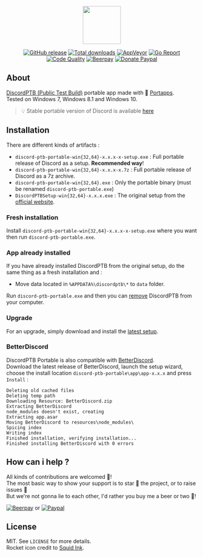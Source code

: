 <p align="center"><a href="https://github.com/portapps/discord-ptb-portable" target="_blank"><img width="100" src="https://github.com/portapps/discord-ptb-portable/blob/master/res/papp.png"></a></p>

<p align="center">
  <a href="https://github.com/portapps/discord-ptb-portable/releases/latest"><img src="https://img.shields.io/github/release/portapps/discord-ptb-portable.svg?style=flat-square" alt="GitHub release"></a>
  <a href="https://github.com/portapps/discord-ptb-portable/releases/latest"><img src="https://img.shields.io/github/downloads/portapps/discord-ptb-portable/total.svg?style=flat-square" alt="Total downloads"></a>
  <a href="https://ci.appveyor.com/project/crazy-max/discord-ptb-portable"><img src="https://img.shields.io/appveyor/ci/crazy-max/discord-ptb-portable.svg?style=flat-square" alt="AppVeyor"></a>
  <a href="https://goreportcard.com/report/github.com/portapps/discord-ptb-portable"><img src="https://goreportcard.com/badge/github.com/portapps/discord-ptb-portable?style=flat-square" alt="Go Report"></a>
  <a href="https://www.codacy.com/app/portapps/discord-ptb-portable"><img src="https://img.shields.io/codacy/grade/8556c9e756164889b0307dbc7282ef0a.svg?style=flat-square" alt="Code Quality"></a>
  <a href="https://beerpay.io/portapps/portapps"><img src="https://img.shields.io/beerpay/portapps/portapps.svg?style=flat-square" alt="Beerpay"></a>
  <a href="https://www.paypal.com/cgi-bin/webscr?cmd=_s-xclick&hosted_button_id=WQD7AQGPDEPSG"><img src="https://img.shields.io/badge/donate-paypal-7057ff.svg?style=flat-square" alt="Donate Paypal"></a>
</p>

## About

[DiscordPTB (Public Test Build)](https://discordapp.com) portable app made with 🚀 [Portapps](https://github.com/portapps).<br />
Tested on Windows 7, Windows 8.1 and Windows 10.

> 💡 Stable portable version of Discord is available [here](https://github.com/portapps/discord-portable)

## Installation

There are different kinds of artifacts :

* `discord-ptb-portable-win{32,64}-x.x.x-x-setup.exe` : Full portable release of Discord as a setup. **Recommended way**!
* `discord-ptb-portable-win{32,64}-x.x.x-x.7z` : Full portable release of Discord as a 7z archive.
* `discord-ptb-portable-win{32,64}.exe` : Only the portable binary (must be renamed `discord-ptb-portable.exe`)
* `DiscordPTBSetup-win{32,64}-x.x.x.exe` : The original setup from the [official website](https://discordapp.com/download).

### Fresh installation

Install `discord-ptb-portable-win{32,64}-x.x.x-x-setup.exe` where you want then run `discord-ptb-portable.exe`.

### App already installed

If you have already installed DiscordPTB from the original setup, do the same thing as a fresh installation and :

* Move data located in `%APPDATA%\discordptb\*` to `data` folder.

Run `discord-ptb-portable.exe` and then you can [remove](https://support.microsoft.com/en-us/instantanswers/ce7ba88b-4e95-4354-b807-35732db36c4d/repair-or-remove-programs) DiscordPTB from your computer.

### Upgrade

For an upgrade, simply download and install the [latest setup](https://github.com/portapps/discord-ptb-portable/releases/latest).

### BetterDiscord

DiscordPTB Portable is also compatible with [BetterDiscord](https://betterdiscord.net).<br />
Download the latest release of BetterDiscord, launch the setup wizard, choose the install location `discord-ptb-portable\app\app-x.x.x` and press `Install` :

```
Deleting old cached files
Deleting temp path
Downloading Resource: BetterDiscord.zip
Extracting BetterDiscord
node_modules doesn't exist, creating
Extracting app.asar
Moving BetterDiscord to resources\node_modules\
Spicing index
Writing index
Finished installation, verifying installation...
Finished installing BetterDiscord with 0 errors
```

## How can i help ?

All kinds of contributions are welcomed :raised_hands:!<br />
The most basic way to show your support is to star :star2: the project, or to raise issues :speech_balloon:<br />
But we're not gonna lie to each other, I'd rather you buy me a beer or two :beers:!

[![Beerpay](https://beerpay.io/portapps/portapps/badge.svg?style=beer-square)](https://beerpay.io/portapps/portapps)
or [![Paypal](https://cdn.rawgit.com/portapps/portapps/master/res/paypal.svg)](https://www.paypal.com/cgi-bin/webscr?cmd=_s-xclick&hosted_button_id=WQD7AQGPDEPSG)

## License

MIT. See `LICENSE` for more details.<br />
Rocket icon credit to [Squid Ink](http://thesquid.ink).

